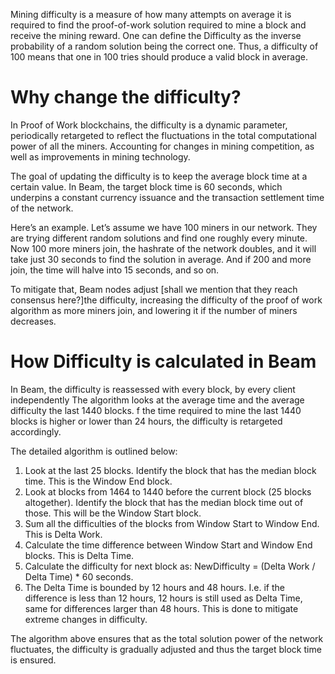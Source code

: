 Mining difficulty is a measure of how many attempts on average it is required to find the proof-of-work solution required to mine a block and receive the mining reward.
One can define the Difficulty as the inverse probability of a random solution being the correct one. Thus, a difficulty of 100 means that one in 100 tries should produce a valid block in average.

# Why change the difficulty?

In Proof of Work blockchains, the difficulty is a dynamic parameter, periodically retargeted to reflect the fluctuations in the total computational power of all the miners. Accounting for changes in mining competition, as well as improvements in mining technology.

The goal of updating the difficulty is to keep the average block time at a certain value. In Beam, the target block time is 60 seconds, which underpins a constant currency issuance and the transaction settlement time of the network.

Here’s an example. Let’s assume we have 100 miners in our network. They are trying different random solutions and find one roughly every minute. Now 100 more miners join, the hashrate of the network doubles, and it will take just 30 seconds to find the solution in average. And if 200 and more join, the time will halve into 15 seconds, and so on. 

To mitigate that, Beam nodes adjust [shall we mention that they reach consensus here?]the difficulty, increasing the difficulty of the proof of work algorithm as more miners join, and lowering it if the number of miners decreases.

# How Difficulty is calculated in Beam

In Beam, the difficulty is reassessed with every block, by every client independently
The algorithm looks at the average time and the average difficulty the last 1440 blocks. f the time required to mine the last 1440 blocks is higher or lower than 24 hours, the difficulty is retargeted accordingly. 

The detailed algorithm is outlined below:

1. Look at the last 25 blocks. Identify the block that has the median block time. This is the Window End block.
1. Look at blocks from 1464 to 1440 before the current block (25 blocks altogether). Identify the block that has the median block time out of those. This will be the Window Start block.
1. Sum all the difficulties of the blocks from Window Start to Window End. This is Delta Work.
1. Calculate the time difference between Window Start and Window End blocks. This is Delta Time.
1. Calculate the difficulty for next block as: NewDifficulty = (Delta Work / Delta Time) * 60 seconds.
1. The Delta Time is bounded by 12 hours and 48 hours. I.e. if the difference is less than 12 hours, 12 hours is still used as Delta Time, same for differences larger than 48 hours. This is done to mitigate extreme changes in difficulty.

The algorithm above ensures that as the total solution power of the network fluctuates, the difficulty is gradually adjusted and thus the target block time is ensured.


